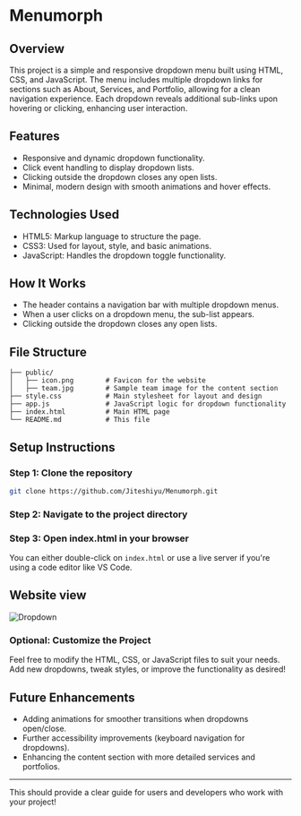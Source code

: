 # Menumorph

## Overview
This project is a simple and responsive dropdown menu built using HTML, CSS, and JavaScript. The menu includes multiple dropdown links for sections such as About, Services, and Portfolio, allowing for a clean navigation experience. Each dropdown reveals additional sub-links upon hovering or clicking, enhancing user interaction.

## Features
- Responsive and dynamic dropdown functionality.
- Click event handling to display dropdown lists.
- Clicking outside the dropdown closes any open lists.
- Minimal, modern design with smooth animations and hover effects.

## Technologies Used
- HTML5: Markup language to structure the page.
- CSS3: Used for layout, style, and basic animations.
- JavaScript: Handles the dropdown toggle functionality.
  
## How It Works
- The header contains a navigation bar with multiple dropdown menus.
- When a user clicks on a dropdown menu, the sub-list appears.
- Clicking outside the dropdown closes any open lists.

## File Structure
```
├── public/
│   ├── icon.png        # Favicon for the website
│   ├── team.jpg        # Sample team image for the content section
├── style.css           # Main stylesheet for layout and design
├── app.js              # JavaScript logic for dropdown functionality
├── index.html          # Main HTML page
└── README.md           # This file
```

## Setup Instructions

### Step 1: Clone the repository
  ``` bash
  git clone https://github.com/Jiteshiyu/Menumorph.git
  ```
### Step 2: Navigate to the project directory

### Step 3: Open index.html in your browser
  You can either double-click on `index.html` or use a live server if you're using a code editor like VS Code.

## Website view

![Dropdown](https://github.com/user-attachments/assets/06f264e3-95bd-434e-ac86-e3bc72351a88)

### Optional: Customize the Project
Feel free to modify the HTML, CSS, or JavaScript files to suit your needs. Add new dropdowns, tweak styles, or improve the functionality as desired!

## Future Enhancements
- Adding animations for smoother transitions when dropdowns open/close.
- Further accessibility improvements (keyboard navigation for dropdowns).
- Enhancing the content section with more detailed services and portfolios.

---

This should provide a clear guide for users and developers who work with your project!

